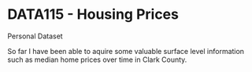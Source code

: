# DATA115 - Housing Prices
Personal Dataset

So far I have been able to aquire some valuable surface level information such as median home prices over time in Clark County.
